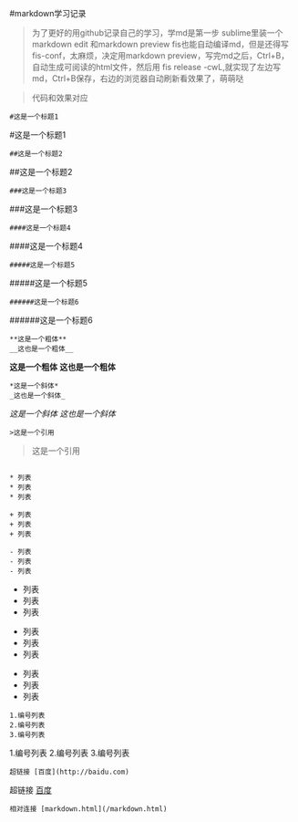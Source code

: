 #markdown学习记录

>为了更好的用github记录自己的学习，学md是第一步
>sublime里装一个markdown edit 和markdown preview
>fis也能自动编译md，但是还得写fis-conf，太麻烦，决定用markdown preview，写完md之后，Ctrl+B，自动生成可阅读的html文件，然后用 fis release -cwL,就实现了左边写md，Ctrl+B保存，右边的浏览器自动刷新看效果了，萌萌哒

> 代码和效果对应

```
#这是一个标题1
```
#这是一个标题1

```
##这是一个标题2
```

##这是一个标题2

```
###这是一个标题3
```

###这是一个标题3

```
####这是一个标题4
```

####这是一个标题4

```
#####这是一个标题5
```

#####这是一个标题5

```
######这是一个标题6
```

######这是一个标题6

```
**这是一个粗体**
__这也是一个粗体__
```
**这是一个粗体**
__这也是一个粗体__

```
*这是一个斜体*
_这也是一个斜体_
```
*这是一个斜体*
_这也是一个斜体_

```
>这是一个引用
```
>这是一个引用


```

* 列表
* 列表
* 列表

+ 列表
+ 列表
+ 列表

- 列表
- 列表
- 列表

```
* 列表
* 列表
* 列表

+ 列表
+ 列表
+ 列表

- 列表
- 列表
- 列表


```
1.编号列表
2.编号列表
3.编号列表
```
1.编号列表
2.编号列表
3.编号列表

```
超链接 [百度](http://baidu.com)
```
超链接 [百度](http://baidu.com)

```
相对连接 [markdown.html](/markdown.html)
```
```
```
```
```
```
```
```
```
```
```
```
```
```
```
```
```
```
```
```
```
```
```
```
```
```
```
```
```
```
```
```
```
```
```
```
```
```
```
```
```
```
```
```
```
```
```
```
```
```
```
```
```
```
```
```
```
```
```
